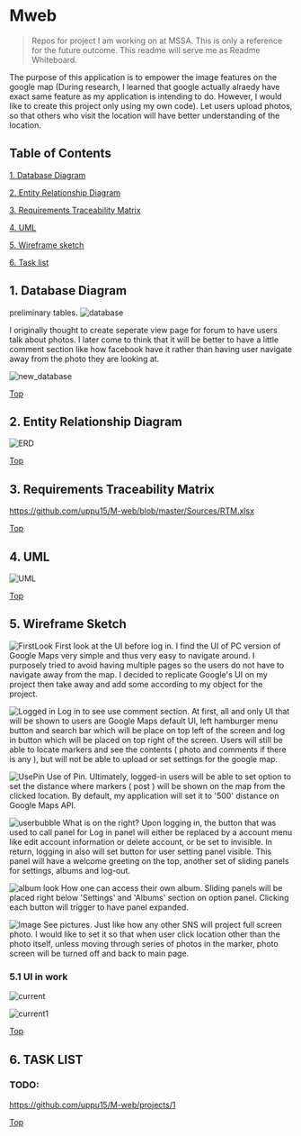 # Mweb
> Repos for project I am working on at MSSA.  This is only a reference for the future outcome.  This readme will serve me as Readme Whiteboard.

The purpose of this application is to empower the image features on the google map (During research, I learned that google actually alraedy have exact same feature as my application is intending to do.  However, I would like to create this project only using my own code).  Let users upload photos, so that others who visit the location will have better understanding of the location.

## Table of Contents


[1. Database Diagram](#1-database-diagram)

[2. Entity Relationship Diagram](#2-entity-relationship-diagram)

[3. Requirements Traceability Matrix](#3-requirements-traceability-matrix)

[4. UML](#4-uml)

[5. Wireframe sketch](#5-wireframe-sketch)

[6. Task list](#6-task-list)

## 1. Database Diagram
preliminary tables.
![database](https://i.imgur.com/z5mGIAY.jpg)

I originally thought to create seperate view page for forum to have users talk about photos.  I later come to think that it will be better to have a little comment section like how facebook have it rather than having user navigate away from the photo they are looking at.

![new_database](https://github.com/uppu15/M-web/blob/master/Sources/New_databasediagram20190928.JPG?raw=true)


[Top](#table-of-contents)

## 2. Entity Relationship Diagram
![ERD](https://i.imgur.com/Xiyfv0E.png)


[Top](#table-of-contents)

## 3. Requirements Traceability Matrix
https://github.com/uppu15/M-web/blob/master/Sources/RTM.xlsx


[Top](#table-of-contents)

## 4. UML
![UML](https://github.com/uppu15/M-web/blob/master/Sources/UML_edit.jpg?raw=true)


[Top](#table-of-contents)

## 5. Wireframe Sketch

![FirstLook](https://i.imgur.com/0aeOKFV.jpg)
First look at the UI before log in.  I find the UI of PC version of Google Maps very simple and thus very easy to navigate around.  I purposely tried to avoid having multiple pages so the users do not have to navigate away from the map.  I decided to replicate Google's UI on my project then take away and add some according to my object for the project.


![Logged in](https://i.imgur.com/CzdQwAh.jpg)
Log in to see use comment section.  At first, all and only UI that will be shown to users are Google Maps default UI, left hamburger menu button and search bar which will be place on top left of the screen and log in button which will be placed on top right of the screen.  Users will still be able to locate markers and see the contents ( photo and comments if there is any ), but will not be able to upload or set settings for the google map.


![UsePin](https://i.imgur.com/WtI5xJp.jpg)
Use of Pin.  Ultimately, logged-in users will be able to set option to set the distance where markers ( post ) will be shown on the map from the clicked location.  By default, my application will set it to '500' distance on Google Maps API.


![userbubble](https://i.imgur.com/cfVyGdU.jpg)
What is on the right? Upon logging in, the button that was used to call panel for Log in panel will either be replaced by a account menu like edit account information or delete account, or be set to invisible.  In return, logging in also will set button for user setting panel visible.  This panel will have a welcome greeting on the top, another set of sliding panels for settings, albums and log-out. 

![album look](https://i.imgur.com/DpyYMBr.jpg)
How one can access their own album.  Sliding panels will be placed right below 'Settings' and 'Albums' section on option panel.  Clicking each button will trigger to have panel expanded.

![Image](https://i.imgur.com/TCvIXda.jpg)
See pictures.  Just like how any other SNS will project full screen photo.  I would like to set it so that when user click location other than the photo itself, unless moving through series of photos in the marker, photo screen will be turned off and back to main page.

### 5.1 UI in work
![current](https://github.com/uppu15/M-web/blob/master/Sources/UI%20in%20work.JPG?raw=true)

![current1](https://github.com/uppu15/M-web/blob/master/Sources/UI%20in%20work_a.JPG?raw=true)


[Top](#table-of-contents)

## 6. TASK LIST

### TODO:

https://github.com/uppu15/M-web/projects/1
  

[Top](#table-of-contents)

